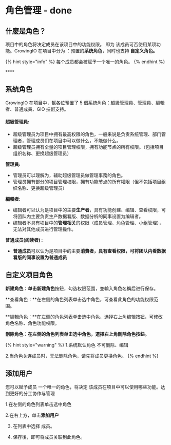 # 角色管理 - done

## **什麼是角色？**

项目中的角色将决定成员在该项目中的功能权限。 即为 该成员可否使用某项功能。GrowingIO 在项目中分为 ：预置的**系统角色**，同时也支持 **自定义角色。**

{% hint style="info" %}
每个成员都会被赋予一个唯一的角色。
{% endhint %}

\*\*\*\*

## **系统角色**

GrowingIO 在项目中，幫各位預置了 5 個系統角色：超級管理員、管理員、編輯者、普通成員、GIO 技術支持。

#### **超級管理員:**

* 超级管理员为项目中拥有最高权限的角色，一般来说是负责系统管理、部门管理者，管理成员们在项目中可以做什么，不能做什么。
* 超级管理员拥有全量的项目管理权限，拥有功能节点的所有权限。（包括项目组织名称、更换超级管理员）

**管理員:**

* 管理员可以理解为，辅助超级管理员做管理事務的角色。
* 管理员拥有部分的项目管理权限，拥有功能节点的所有權限（但不包括项目组织名称、更换超级管理员）

**編輯者:**

* 编辑者可以认为是项目中的主要**生产者**，具有功能创建、编辑、查看权限，可将团队内主要负责生产数据看版、数据分析的同事设置为编辑者。 
* 编辑者不具有项目中的**管理相关**的权限（成员管理、角色管理、小组管理），无法对其他成员进行管理操作。

**普通成员\(阅读者\) :**

* **普通成员**可以认为是项目中的主要**消費者，具有查看权限，**可将团队内看数据看版的同事设置为**普通成员**



## **自定义项目角色**

**新建角色：**单击**新建角色**按鈕，勾选权限范围，並輸入角色名稱后进行保存。

**查看角色：**在左侧的角色列表单击选中角色，可查看此角色的功能权限范围。

**編輯角色：**在左侧的角色列表单击选中角色，选择右上角编辑按钮，可修改角色名称、角色功能权限。

**刪除角色：**在左侧的角色列表单击选中角色**，**選擇右上角刪除角色按鈕**。**  

{% hint style="warning" %}
1.系统默认角色 不可删除、编辑

2.当角色关连成员时，无法删除角色，请先将成员更换角色。
{% endhint %}

## 添加用户 

您可以赋予成员 一个唯一的角色，将决定 该成员在项目中可以使用哪些功能。达到更好的分工协作与管理

1.在左侧的角色列表单击选中角色

2.在右上方，单击**添加用户**

3. 在列表中选择 成员。

4. 保存後，即可将成员关联到此角色。

